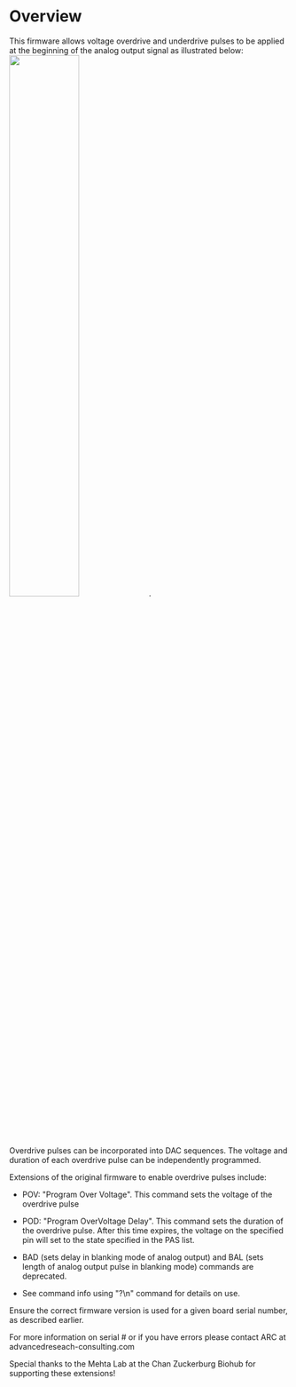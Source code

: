 # Overview
This firmware allows voltage overdrive and underdrive pulses to be applied at the beginning of the analog output signal as illustrated below: <img src="https://raw.githubusercontent.com/mehta-lab/TriggerScopeMM/overdrive_firmware/src/Overdrive/diagram.png" width=50%>.

Overdrive pulses can be incorporated into DAC sequences. The voltage and duration of each overdrive pulse can be independently programmed.

Extensions of the original firmware to enable overdrive pulses include:
 - POV: "Program Over Voltage". 
	This command sets the voltage of the overdrive pulse
 - POD: "Program OverVoltage Delay".
	This command sets the duration of the overdrive pulse. After this time expires, the voltage on the specified pin will set to the state specified in the PAS list. 
 - BAD (sets delay in blanking mode of analog output) and BAL (sets length of analog output pulse in blanking mode) commands are deprecated.

 - See command info using "?\n" command for details on use. 

Ensure the correct firmware version is used for a given board serial number, as described earlier.

For more information on serial # or if you have errors please contact ARC at advancedreseach-consulting.com

Special thanks to the Mehta Lab at the Chan Zuckerburg Biohub for supporting these extensions! 